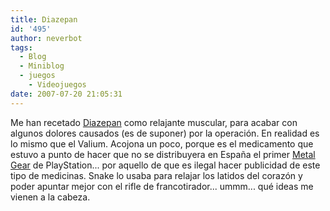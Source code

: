 ```yaml
---
title: Diazepan
id: '495'
author: neverbot
tags:
  - Blog
  - Miniblog
  - juegos
    - Videojuegos
date: 2007-07-20 21:05:31
---
```


Me han recetado [Diazepan](http://en.wikipedia.org/wiki/Diazepam) como relajante muscular, para acabar con algunos dolores causados (es de suponer) por la operación. En realidad es lo mismo que el Valium. Acojona un poco, porque es el medicamento que estuvo a punto de hacer que no se distribuyera en España el primer [Metal Gear](http://en.wikipedia.org/wiki/Metal_Gear_Solid) de PlayStation... por aquello de que es ilegal hacer publicidad de este tipo de medicinas. Snake lo usaba para relajar los latidos del corazón y poder apuntar mejor con el rifle de francotirador... ummm... qué ideas me vienen a la cabeza.